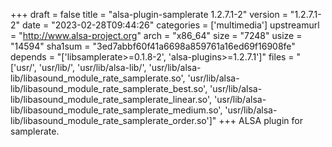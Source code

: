 +++
draft = false
title = "alsa-plugin-samplerate 1.2.7.1-2"
version = "1.2.7.1-2"
date = "2023-02-28T09:44:26"
categories = ['multimedia']
upstreamurl = "http://www.alsa-project.org"
arch = "x86_64"
size = "7248"
usize = "14594"
sha1sum = "3ed7abbf60f41a6698a859761a16ed69f16908fe"
depends = "['libsamplerate>=0.1.8-2', 'alsa-plugins>=1.2.7.1']"
files = "['usr/', 'usr/lib/', 'usr/lib/alsa-lib/', 'usr/lib/alsa-lib/libasound_module_rate_samplerate.so', 'usr/lib/alsa-lib/libasound_module_rate_samplerate_best.so', 'usr/lib/alsa-lib/libasound_module_rate_samplerate_linear.so', 'usr/lib/alsa-lib/libasound_module_rate_samplerate_medium.so', 'usr/lib/alsa-lib/libasound_module_rate_samplerate_order.so']"
+++
ALSA plugin for samplerate.